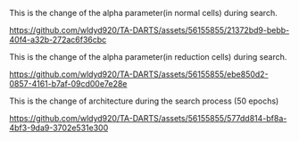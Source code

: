 This is the change of the alpha parameter(in normal cells) during search.

https://github.com/wldyd920/TA-DARTS/assets/56155855/21372bd9-bebb-40f4-a32b-272ac6f36cbc




This is the change of the alpha parameter(in reduction cells) during search.

https://github.com/wldyd920/TA-DARTS/assets/56155855/ebe850d2-0857-4161-b7af-09cd00e7e28e




This is the change of architecture during the search process (50 epochs)

https://github.com/wldyd920/TA-DARTS/assets/56155855/577dd814-bf8a-4bf3-9da9-3702e531e300


